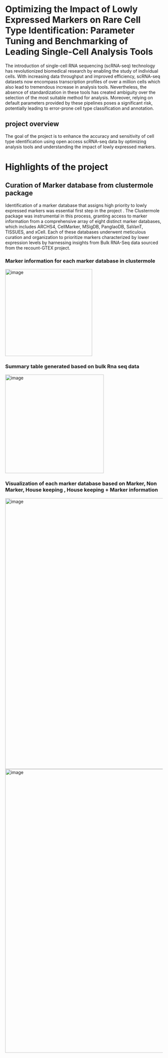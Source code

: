 # Optimizing the Impact of Lowly Expressed Markers on Rare Cell Type Identification: Parameter Tuning and Benchmarking of Leading Single-Cell Analysis Tools

The introduction of single-cell RNA sequencing (scRNA-seq) technology has revolutionized biomedical research by enabling the study of individual cells. With increasing data throughput and improved efficiency, scRNA-seq datasets now encompass transcription profiles of over a million cells which also lead to tremendous increase in analysis tools. Nevertheless, the absence of standardization in these tools has created ambiguity over the selection of the most suitable method for analysis. Moreover, relying on default parameters provided by these pipelines poses a significant risk, potentially leading to error-prone cell type classification and annotation.

## project overview 
The  goal of the project is to enhance the accuracy and sensitivity of cell type identification using open access scRNA-seq data by optimizing analysis tools and understanding the impact of lowly expressed markers.

# Highlights of the project 

## Curation of Marker database from clustermole package
Identification of a marker database that assigns high priority to lowly expressed markers was essential first step in the project . The Clustermole package was instrumental in this process, granting  access to marker information  from a comprehensive array of eight distinct marker databases, which includes ARCHS4, CellMarker, MSigDB, PanglaoDB, SaVanT, TISSUES, and xCell. Each of these databases underwent meticulous curation and organization to prioritize markers characterized by lower expression levels by  harnessing  insights from Bulk RNA-Seq data sourced from the recount-GTEX project.

###  Marker information for each marker database in clustermole 
<img width="278" alt="image" src="https://github.com/Perezhilnagendirakumar/rare_cell_exploration/assets/97453603/e19c647b-34d2-4586-9b2f-8964f325ecc2">

###  Summary table generated based on bulk Rna seq data 
<img width="315" alt="image" src="https://github.com/Perezhilnagendirakumar/rare_cell_exploration/assets/97453603/aceef02f-428c-4c82-879c-c367d40786dc">

###  Visualization of each marker database based on Marker, Non Marker, House keeping , House keeping + Marker information 

<img width="865" alt="image" src="https://github.com/Perezhilnagendirakumar/rare_cell_exploration/assets/97453603/c4e98efd-5c31-4c55-b7fb-f4b5281839ed">
<img width="906" alt="image" src="https://github.com/Perezhilnagendirakumar/rare_cell_exploration/assets/97453603/e0585234-b7dc-46a3-b3f6-98c27b08b8d9">











